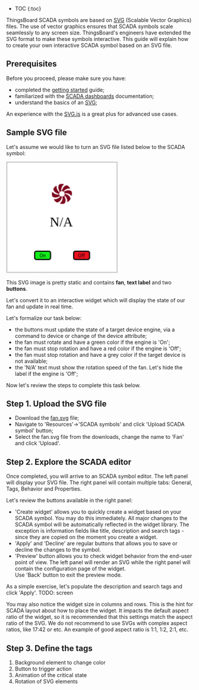 * TOC
{:toc}

ThingsBoard SCADA symbols are based on [SVG](https://en.wikipedia.org/wiki/SVG) (Scalable Vector Graphics) files.
The use of vector graphics ensures that SCADA symbols scale seamlessly to any screen size.
ThingsBoard's engineers have extended the SVG format to make these symbols interactive.
This guide will explain how to create your own interactive SCADA symbol based on an SVG file.

## Prerequisites

Before you proceed, please make sure you have:

* completed the [getting started](/docs/getting-started-guides/helloworld/) guide;
* familiarized with the [SCADA dashboards](/docs/user-guide/scada/) documentation;
* understand the basics of an [SVG](https://www.w3schools.com/graphics/svg_intro.asp);

An experience with the [SVG.js](https://svgjs.dev/) is a great plus for advanced use cases.

## Sample SVG file 

Let's assume we would like to turn an SVG file listed below to the SCADA symbol:

<img src="/images/user-guide/scada/fan.svg" alt="FAN SVG" width="300" height="300">

This SVG image is pretty static and contains **fan**, **text label** and two **buttons**. 

[//]: # (You may also review the same file with the XML&#40;text&#41; editor:)

[//]: # ()
[//]: # ()
[//]: # (```xml)

[//]: # (<?xml version="1.0" encoding="UTF-8"?>)

[//]: # (<svg width="100" height="100" version="1.1" viewBox="0 0 100 100" xmlns="http://www.w3.org/2000/svg">)

[//]: # ( <rect width="100" height="100" rx="0" fill="none" stroke="#ccc" stroke-width="2"/>)

[//]: # ( <path d="m58.813 27.186c-0.04983-0.24208-0.1537-0.41482-0.34426-0.57222-1.5229-1.2585-3.6348-1.174-6.336 0.25375-0.17627-0.17627-0.36708-0.32527-0.5809-0.45357 1.8617-1.6701 3.5586-2.3713 5.0909-2.1037 0.45176 0.07892 0.76459-0.43872 0.48468-0.80194-0.62127-0.80632-1.3283-1.4628-2.1784-2.0227-0.20646-0.13595-0.40202-0.18457-0.64808-0.16118-1.9668 0.18694-3.4004 1.7401-4.3008 4.6596-0.24932 0-0.48959 0.02954-0.73147 0.09003 0.13542-2.4974 0.83953-4.1931 2.1123-5.0873 0.37525-0.26361 0.23041-0.85084-0.22433-0.90984-1.0095-0.13084-1.9737-0.0951-2.9707 0.11015-0.24207 0.04983-0.41482 0.1537-0.57222 0.34426-1.2585 1.5229-1.174 3.6348 0.25375 6.336-0.17627 0.17627-0.32527 0.36708-0.45356 0.58091-1.6701-1.8617-2.3713-3.5586-2.1036-5.0909 0.07892-0.45176-0.43872-0.76459-0.80194-0.48472-0.80632 0.62127-1.4628 1.3283-2.0227 2.1785-0.13595 0.20646-0.18457 0.40201-0.16118 0.64808 0.18694 1.9668 1.7401 3.4004 4.6596 4.3008 0 0.24932 0.02954 0.48959 0.09003 0.73147-2.4974-0.13542-4.1931-0.83953-5.0873-2.1123-0.26361-0.37525-0.85084-0.23041-0.90983 0.22433-0.13084 1.0095-0.0951 1.9737 0.11015 2.9707 0.04983 0.24208 0.1537 0.41482 0.34426 0.57222 1.5229 1.2585 3.6348 1.174 6.336-0.25375 0.17627 0.17627 0.36708 0.32527 0.5809 0.45357-1.8617 1.6701-3.5586 2.3713-5.0909 2.1037-0.45176-0.07892-0.76459 0.43872-0.48468 0.80194 0.62127 0.80632 1.3283 1.4628 2.1784 2.0227 0.20646 0.13595 0.40201 0.18457 0.64808 0.16118 1.9668-0.18694 3.4004-1.7401 4.3008-4.6596 0.24932 0 0.48959-0.02954 0.73147-0.09007-0.13542 2.4974-0.83953 4.1931-2.1123 5.0873-0.37525 0.26361-0.23041 0.85084 0.22433 0.90984 1.0095 0.13084 1.9737 0.0951 2.9707-0.11015 0.24207-0.04983 0.41482-0.1537 0.57222-0.34426 1.2585-1.5229 1.174-3.6348-0.25375-6.336 0.17627-0.17627 0.32527-0.36708 0.45356-0.58091 1.6701 1.8617 2.3713 3.5586 2.1036 5.0909-0.07892 0.45176 0.43872 0.76459 0.80194 0.48468 0.80632-0.62128 1.4628-1.3283 2.0227-2.1785 0.13595-0.20646 0.18457-0.40202 0.16118-0.64808-0.18694-1.9668-1.7401-3.4004-4.6596-4.3008 0-0.24932-0.02954-0.48959-0.09003-0.73147 2.4974 0.13542 4.1931 0.83953 5.0873 2.1123 0.26361 0.37525 0.85084 0.23041 0.90983-0.22433 0.13084-1.0094 0.0951-1.9736-0.11015-2.9706zm-8.8128 4.3275c-1.388 0-2.5133-1.1253-2.5133-2.5133s1.1253-2.5133 2.5133-2.5133 2.5133 1.1253 2.5133 2.5133-1.1253 2.5133-2.5133 2.5133z" fill="#7d081e" stroke-width=".040246"/>)

[//]: # ( <text x="49.436523" y="55.466797" dominant-baseline="middle" fill="#000000" text-anchor="middle" xml:space="preserve"><tspan>N/A</tspan></text>)

[//]: # ( <g transform="translate&#40;-29.202 20.128&#41;">)

[//]: # (  <rect x="54.702" y="60.372" width="14.263" height="7.4261" rx="1.5" fill="#12ed19" stroke="#000"/>)

[//]: # (  <text x="61.855518" y="64.49128" dominant-baseline="middle" fill="#000000" font-family="Roboto" font-size="4.4461px" stroke-width=".74101" text-anchor="middle" xml:space="preserve"><tspan stroke-width=".74101">On</tspan></text>)

[//]: # ( </g>)

[//]: # ( <g transform="translate&#40;-13.867 20.189&#41;">)

[//]: # (  <rect x="74.367" y="60.311" width="14.263" height="7.4261" rx="1.5" fill="#ed121f" stroke="#000"/>)

[//]: # (  <text x="81.365944" y="64.518349" dominant-baseline="middle" fill="#000000" font-family="Roboto" font-size="4.4461px" stroke-width=".74101" text-anchor="middle" xml:space="preserve"><tspan stroke-width=".74101">Off</tspan></text>)

[//]: # ( </g>)

[//]: # (</svg>)

[//]: # (```)

Let's convert it to an interactive widget which will display the state of our fan and update in real time. 

Let's formalize our task below:

* the buttons must update the state of a target device engine, via a command to device or change of the device attribute; 
* the fan must rotate and have a green color if the engine is 'On';
* the fan must stop rotation and have a red color if the engine is 'Off';
* the fan must stop rotation and have a grey color if the target device is not available;
* the 'N/A' text must show the rotation speed of the fan. Let's hide the label if the engine is 'Off';

Now let's review the steps to complete this task below.

## Step 1. Upload the SVG file

* Download the [fan.svg](/images/user-guide/scada/fan.svg) file;
* Navigate to 'Resources'->'SCADA symbols' and click 'Upload SCADA symbol' button;
* Select the fan.svg file from the downloads, change the name to 'Fan' and click 'Upload'.

## Step 2. Explore the SCADA editor

Once completed, you will arrive to an SCADA symbol editor.
The left panel will display your SVG file.
The right panel will contain multiple tabs: General, Tags, Behavior and Properties.

Let's review the buttons available in the right panel:

* 'Create widget' allows you to quickly create a widget based on your SCADA symbol. You may do this immediately. 
  All major changes to the SCADA symbol will be automatically reflected in the widget library. 
  The exception is information fields like title, description and search tags - since they are copied on the moment you create a widget.
* 'Apply' and 'Decline' are regular buttons that allows you to save or decline the changes to the symbol.
* 'Preview' button allows you to check widget behavior from the end-user point of view.
  The left panel will render an SVG while the right panel will contain the configuration page of the widget.  
  Use 'Back' button to exit the preview mode.

As a simple exercise, let's populate the description and search tags and click 'Apply'.
TODO: screen

You may also notice the widget size in columns and rows. This is the hint for SCADA layout about how to place the widget. 
It impacts the default aspect ratio of the widget, so it is recommended that this settings match the aspect ratio of the SVG. 
We do not recommend to use SVGs with complex aspect ratios, like 17:42 or etc. An example of good aspect ratio is 1:1, 1:2, 2:1, etc.

## Step 3. Define the tags




1. Background element to change color
2. Button to trigger action
3. Animation of the critical state
4. Rotation of SVG elements